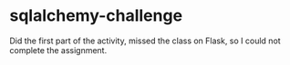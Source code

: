 # sqlalchemy-challenge

Did the first part of the activity, missed the class on Flask, so I could not complete the assignment.
